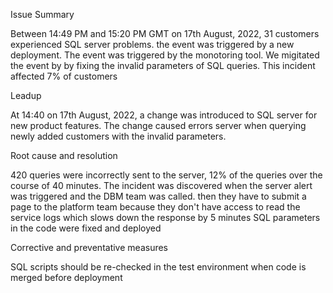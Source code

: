 Issue Summary 

Between 14:49 PM and 15:20 PM GMT on 17th August, 2022, 31 customers experienced SQL server problems. the event was triggered by a new deployment.
The event was triggered by the monotoring tool. We migitated the event by by fixing the invalid parameters of SQL queries.
This incident affected 7% of customers

Leadup

At 14:40 on 17th August, 2022, a change was introduced to SQL server for new product features. The change caused errors server when querying newly
added customers with the invalid parameters.

Root cause and resolution

420 queries were incorrectly sent to the server, 12% of the queries over the course of 40 minutes.
The incident was discovered when the server alert was triggered and the DBM team was called. then they have to submit a page to the
platform team because they don't have access to read the service logs which slows down the response by 5 minutes
SQL parameters in the code were fixed and deployed

Corrective and preventative measures

SQL scripts should be re-checked in the test environment when code is merged before deployment
